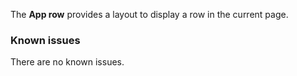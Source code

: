 The **App row**  provides a layout to display a row in the current page.

### Known issues

There are no known issues.
